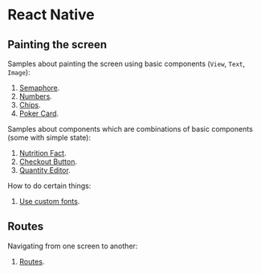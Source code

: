
# React Native

## Painting the screen

Samples about painting the screen using basic components (``View``, ``Text``, ``Image``):

1. [Semaphore](https://github.com/full-stack-bcn/samples/tree/master/react-native/semaphore).
2. [Numbers](https://github.com/full-stack-bcn/samples/tree/master/react-native/numbers).
3. [Chips](https://github.com/full-stack-bcn/samples/tree/master/react-native/chips).
4. [Poker Card](https://github.com/full-stack-bcn/samples/tree/master/react-native/pokercard).

Samples about components which are combinations of basic components (some with simple state):

1. [Nutrition Fact](https://github.com/full-stack-bcn/samples/tree/master/react-native/nutrition-fact).
2. [Checkout Button](https://github.com/full-stack-bcn/samples/tree/master/react-native/checkout-button).
3. [Quantity Editor](https://github.com/full-stack-bcn/samples/tree/master/react-native/quantity-editor).

How to do certain things:

1. [Use custom fonts](https://github.com/full-stack-bcn/samples/tree/master/react-native/custom-fonts).

## Routes

Navigating from one screen to another:

1. [Routes](https://github.com/full-stack-bcn/samples/tree/master/react-native/routes).